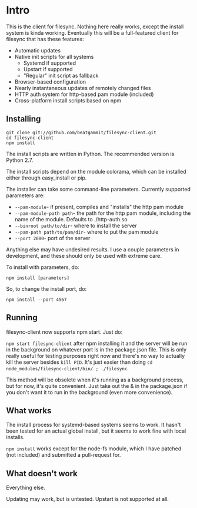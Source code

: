 Intro
=====

This is the client for filesync. Nothing here really works, except the install system is kinda working.  Eventually this will be a full-featured client for filesync that has these features:

* Automatic updates
* Native init scripts for all systems
  * Systemd if supported
  * Upstart if supported
  * "Regular" init script as fallback
* Browser-based configuration
* Nearly instantaneous updates of remotely changed files
* HTTP auth system for http-based pam module (included)
* Cross-platform install scripts based on npm

Installing
----------

    git clone git://github.com/beatgammit/filesync-client.git
    cd filesync-client
	npm install

The install scripts are written in Python. The recommended version is Python 2.7.

The install scripts depend on the module colorama, which can be installed either through easy_install or pip.

The installer can take some command-line parameters. Currently supported parameters are:

* `--pam-module`- if present, compiles and "installs" the http pam module
* `--pam-module-path path`- the path for the http pam module, including the name of the module. Defaults to ./http-auth.so
* `--binroot path/to/dir`- where to install the server
* `--pam-path path/to/pam/dir`- where to put the pam module
* `--port 2000`- port of the server

Anything else may have undesired results. I use a couple parameters in development, and these should only be used with extreme care.

To install with parameters, do:

`npm install [parameters]`

So, to change the install port, do:

`npm install --port 4567`

Running
-------

filesync-client now supports npm start. Just do:

`npm start filesync-client` after npm installing it and the server will be run in the background on whatever port is in the package.json file. This is only really useful for testing purposes right now and there's no way to actually kill the server besides `kill PID`. It's just easier than doing `cd node_modules/filesync-client/bin/ ; ./filesync`.

This method will be obsolete when it's running as a background process, but for now, it's quite convenient. Just take out the & in the package.json if you don't want it to run in the background (even more convenience).

What works
----------

The install process for systemd-based systems seems to work. It hasn't been tested for an actual global install, but it seems to work fine with local installs.

`npm install` works except for the node-fs module, which I have patched (not included) and submitted a pull-request for.

What doesn't work
-----------------

Everything else.

Updating may work, but is untested. Upstart is not supported at all.
